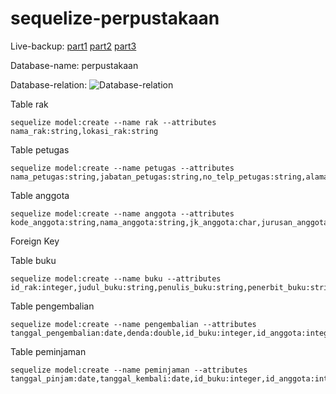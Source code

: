 # sequelize-perpustakaan

Live-backup: [part1](https://youtu.be/hK_-fP639QE) [part2](https://youtu.be/K4XE-5yjPwk) [part3](https://youtu.be/BlDUniBNWzQ)

Database-name: perpustakaan

Database-relation: 
![Database-relation](https://i.ibb.co/XkJD5xR/Whats-App-Image-2020-10-12-at-10-55-23.jpg)

Table rak
```
sequelize model:create --name rak --attributes nama_rak:string,lokasi_rak:string
```
Table petugas
```
sequelize model:create --name petugas --attributes nama_petugas:string,jabatan_petugas:string,no_telp_petugas:string,alamat_petugas:string
```
Table anggota
```
sequelize model:create --name anggota --attributes kode_anggota:string,nama_anggota:string,jk_anggota:char,jurusan_anggota:string,no_telp_anggota:string,alamat_anggota:string
```

Foreign Key

Table buku
```
sequelize model:create --name buku --attributes id_rak:integer,judul_buku:string,penulis_buku:string,penerbit_buku:string,tahun_penerbit:string,stok:integer
```
Table pengembalian
```
sequelize model:create --name pengembalian --attributes tanggal_pengembalian:date,denda:double,id_buku:integer,id_anggota:integer,id_petugas:integer
```
Table peminjaman
```
sequelize model:create --name peminjaman --attributes tanggal_pinjam:date,tanggal_kembali:date,id_buku:integer,id_anggota:integer,id_petugas:integer
```
